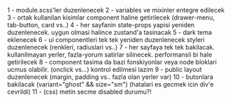 1 - module.scss'ler duzenlenecek
2 - variables ve mixinler entegre edilecek
3 - ortak kullanilan kisimlar component haline getirilecek
(drawer-menu, tab-button, card vs..)
4 - her sayfanin state-props yapisi yeniden duzenlenecek. uygun olmasi halince zustand'a tasinacak
5 - dark tema eklenecek
6 - ui componentleri tek tek yeniden duzenlenecek styleri duzenlenecek (renkleri, radiuslari vs..)
7 - her sayfaya tek tek bakilacak. kullanilmayan yerler, fazla-yorum satirlar silinecek. performansli bi hale getirilecek
8 - component tasima da bazi fonskiyonlar veya node bloklari ucmus olabilir. (onclick vs...) kontrol edilmesi lazim
9 - public layout duzenlenecek (margin, padding vs.. fazla olan yerler var)
10 - butonlara bakilacak (variant="ghost" && size="sm") (hatalari es gecmek icin div'e cevrildi)
11 - (css) metin secme disabled durumu?!
